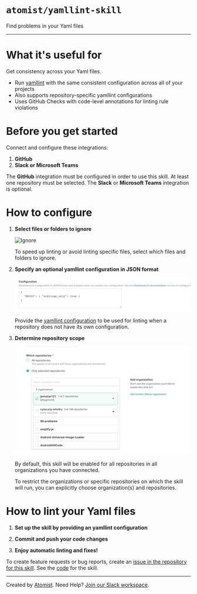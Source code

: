 # `atomist/yamllint-skill`

<!---atomist-skill-description:start--->

Find problems in your Yaml files

<!---atomist-skill-description:end--->

---

<!---atomist-skill-readme:start--->

# What it's useful for

Get consistency across your Yaml files.

* Run [yamllint](https://yamllint.readthedocs.io) with the same 
consistent configuration across all of your projects
* Also supports repository-specific yamllint configurations
* Uses GitHub Checks with code-level annotations for linting rule violations

# Before you get started

Connect and configure these integrations:

1. **GitHub**
1. **Slack or Microsoft Teams**

The **GitHub** integration must be configured in order to use this skill. At
least one repository must be selected. The **Slack** or **Microsoft Teams** 
integration is optional.

# How to configure

1. **Select files or folders to ignore**

    ![Ignore](docs/images/ignore.png)
                                    
    To speed up linting or avoid linting specific files, select which files
    and folders to ignore.

1. **Specify an optional yamllint configuration in JSON format**

    ![Configuration](docs/images/config.png)

    Provide the [yamllint configuration](https://yamllint.readthedocs.io/en/stable/configuration.html)
    to be used for linting when a repository does not have its own configuration.

1. **Determine repository scope**

   ![Repository filter](docs/images/repo-filter.png)

   By default, this skill will be enabled for all repositories in all
   organizations you have connected.

   To restrict the organizations or specific repositories on which the skill
   will run, you can explicitly choose organization(s) and repositories.

# How to lint your Yaml files

1. **Set up the skill by providing an yamllint configuration**

1. **Commit and push your code changes**

1. **Enjoy automatic linting and fixes!**

To create feature requests or bug reports, create an [issue in the repository for this skill](https://github.com/atomist-skills/yamllint-skill/issues).
See the [code](https://github.com/atomist-skills/yamllint-skill) for the skill.

<!---atomist-skill-readme:end--->

---

Created by [Atomist][atomist].
Need Help?  [Join our Slack workspace][slack].

[atomist]: https://atomist.com/ (Atomist - How Teams Deliver Software)
[slack]: https://join.atomist.com/ (Atomist Community Slack)
